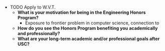 - TODO Apply to W.V.T.
	- **What is your motivation for being in the Engineering Honors Program?**
		- Exposure to frontier problem in computer science, connection to
	- **How do you see the Honors Program benefiting you academically and professionally?**
	- **What are your long-term academic and/or professional goals after USC?**
